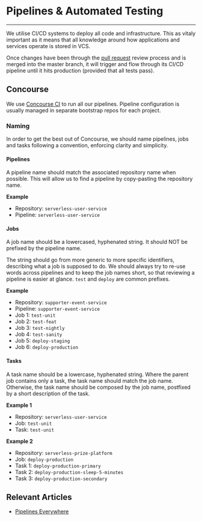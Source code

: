 # Pipelines & Automated Testing
***

We utilise CI/CD systems to deploy all code and infrastructure. This as vitaly
important as it means that all knowledge around how applications and services
operate is stored in VCS.

Once changes have been through the [pull request](code-review.md) review
process and is merged into the master branch, it will trigger and flow through
its CI/CD pipeline until it hits production (provided that all tests pass).

## Concourse

We use [Concourse CI](https://concourse-ci.org/) to run all our pipelines.
Pipeline configuration is usually managed in separate bootstrap repos for each
project.

### Naming

In order to get the best out of Concourse, we should name pipelines, jobs and tasks following a convention, enforcing clarity and simplicity.

#### Pipelines

A pipeline name should match the associated repository name when possible. This will allow us to find a pipeline by copy-pasting the repository name.

**Example**
- Repository: `serverless-user-service`
- Pipeline: `serverless-user-service`

#### Jobs

A job name should be a lowercased, hyphenated string. It should NOT be prefixed by the pipeline name.

The string should go from more generic to more specific identifiers, describing what a job is supposed to do. We should always try to re-use words across pipelines and to keep the job names short, so that reviewing a pipeline is easier at glance. `test` and `deploy` are common prefixes.

**Example**
- Repository: `supporter-event-service`
- Pipeline: `supporter-event-service`
- Job 1: `test-unit`
- Job 2: `test-feat`
- Job 3: `test-nightly`
- Job 4: `test-sanity`
- Job 5: `deploy-staging`
- Job 6: `deploy-production`

#### Tasks

A task name should be a lowercase, hyphenated string. Where the parent job contains only a task, the task name should match the job name. Otherwise, the task name should be composed by the job name, postfixed by a short description of the task.

**Example 1**
- Repository: `serverless-user-service`
- Job: `test-unit`
- Task: `test-unit`

**Example 2**
- Repository: `serverless-prize-platform`
- Job: `deploy-production`
- Task 1: `deploy-production-primary`
- Task 2: `deploy-production-sleep-5-minutes`
- Task 3: `deploy-production-secondary`

## Relevant Articles

- [Pipelines Everywhere](https://medium.com/comic-relief/pipelines-everywhere-9eb284f5bee3)
